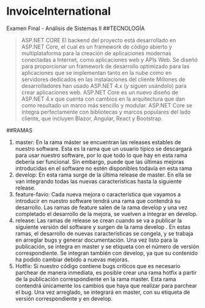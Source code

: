# InvoiceInternational
Examen Final - Análisis de Sistemas II
##TECNOLOGÍA
>ASP.NET CORE
El backend del proyecto está desarrollado en ASP.NET Core, el cual es un framework de
código abierto y multiplataforma para la creación de aplicaciones modernas conectadas a
Internet, como aplicaciones web y APIs Web. Se diseñó para proporcionar un framework de
desarrollo optimizado para las aplicaciones que se implementan tanto en la nube como en
servidores dedicados en las instalaciones del cliente
Millones de desarrolladores han usado ASP.NET 4.x (y siguen usándolo) para crear
aplicaciones web. ASP.NET Core es un nuevo diseño de ASP.NET 4.x que cuenta con
cambios en la arquitectura que dan como resultado un marco más sencillo y modular.
ASP.NET Core se integra perfectamente con bibliotecas y marcos populares del lado cliente,
que incluyen Blazor, Angular, React y Bootstrap.

##RAMAS
1. master: En la rama máster se encuentran las releases estables de nuestro software. Esta es la rama que un usuario típico se descargará para usar nuestro software, por lo que todo lo que hay en esta rama debería ser funcional. Sin embargo, puede que las últimas mejoras introducidas en el software no estén disponibles todavía en esta rama
2. develop: En esta rama surge de la última release de master. En ella se van integrando todas las nuevas características hasta la siguiente release.
3. feature-favio: Cada nueva mejora o característica que vayamos a introducir en nuestro software tendrá una rama que contendrá su desarrollo. Las ramas de feature salen de la rama develop y una vez completado el desarrollo de la mejora, se vuelven a integrar en develop.
4. release: Las ramas de release se crean cuando se va a publicar la siguiente versión del software y surgen de la rama develop . En estas ramas, el desarrollo de nuevas características se congela, y se trabaja en arreglar bugs y generar documentación. Una vez listo para la publicación, se integra en master y se etiqueta con el número de versión correspondiente. Se integran también con develop, ya que su contenido ha podido cambiar debido a nuevas mejoras.
5. Hotfix: Si nuestro código contiene bugs críticos que es necesario parchear de manera inmediata, es posible crear una rama hotfix a partir de la publicación correspondiente en la rama master. Esta rama contendrá únicamente los cambios que haya que realizar para parchear el bug. Una vez arreglado, se integrará en master, con su etiqueta de versión correspondiente y en develop.


